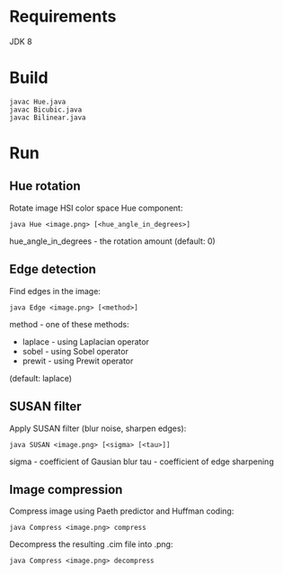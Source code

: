 Requirements
============

JDK 8

Build
=====

```
javac Hue.java
javac Bicubic.java
javac Bilinear.java
```

Run
===

Hue rotation
------------

Rotate image HSI color space Hue component:

```
java Hue <image.png> [<hue_angle_in_degrees>]
```

hue_angle_in_degrees - the rotation amount (default: 0)

Edge detection
--------------

Find edges in the image:

```
java Edge <image.png> [<method>]
```

method - one of these methods:

* laplace - using Laplacian operator
* sobel - using Sobel operator
* prewit - using Prewit operator

(default: laplace)

SUSAN filter
------------

Apply SUSAN filter (blur noise, sharpen edges):

```
java SUSAN <image.png> [<sigma> [<tau>]]
```

sigma - coefficient of Gausian blur
tau - coefficient of edge sharpening

Image compression
-----------------

Compress image using Paeth predictor and Huffman coding:

```
java Compress <image.png> compress
```

Decompress the resulting .cim file into .png:

```
java Compress <image.png> decompress
```

